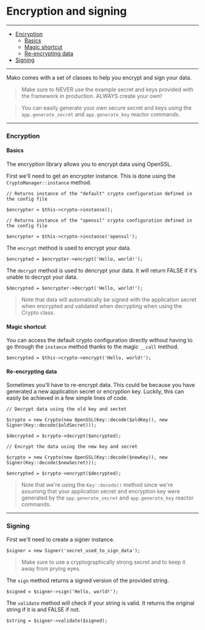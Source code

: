 # Encryption and signing

--------------------------------------------------------

* [Encryption](#encryption)
	- [Basics](#encryption:basics)
	- [Magic shortcut](#encryption:magic_shortcut)
	- [Re-encrypting data](#ecryption:reencrypting_data)
* [Signing](#signing)

--------------------------------------------------------

Mako comes with a set of classes to help you encrypt and sign your data.

> Make sure to NEVER use the example secret and keys provided with the framework in production. ALWAYS create your own!

> You can easily generate your own secure secret and keys using the `app.generate_secret` and `app.generate_key` reactor commands.

--------------------------------------------------------

<a id="encryption"></a>

### Encryption

<a id="encryption:basics"></a>

#### Basics

The encryption library allows you to encrypt data using OpenSSL.

First we'll need to get an encrypter instance. This is done using the ```CryptoManager::instance``` method.

	// Returns instance of the "default" crypto configuration defined in the config file

	$encrypter = $this->crypto->instance();

	// Returns instance of the "openssl" crypto configuration defined in the config file

	$encrypter = $this->crypto->instance('openssl');

The ```encrypt``` method is used to encrypt your data.

	$encrypted = $encrypter->encrypt('Hello, world!');

The ```decrypt``` method is used to dencrypt your data. It will return FALSE if it's unable to decrypt your data.

	$decrypted = $encrypter->decrypt('Hello, world!');

> Note that data will automatically be signed with the application secret when encrypted and validated when decrypting when using the Crypto class.

<a id="encryption:magic_shortcut"></a>

#### Magic shortcut

You can access the default crypto configuration directly without having to go through the ```instance``` method thanks to the magic ```__call``` method.

	$encrypted = $this->crypto->encrypt('Hello, world!');

<a id="encryption:ecryption:reencrypting_data"></a>

#### Re-encrypting data

Sometimes you'll have to re-encrypt data. This could be because you have generated a new application secret or encryption key. Luckily, this can easily be achieved in a few simple lines of code.

	// Decrypt data using the old key and sectet

	$crypto = new Crypto(new OpenSSL(Key::decode($oldKey)), new Signer(Key::decode($oldSecret)));

	$decrypted = $crypto->decrypt($encrypted);

	// Encrypt the data using the new key and secret

	$crypto = new Crypto(new OpenSSL(Key::decode($newKey)), new Signer(Key::decode($newSecret)));

	$encrypted = $crypto->encrypt($decrypted);

> Note that we're using the `Key::decode()` method since we're assuming that your application secret and encryption key were generated by the `app.generate_secret` and `app.generate_key` reactor commands.

--------------------------------------------------------

<a id="signing"></a>

### Signing

First we'll need to create a signer instance.

	$signer = new Signer('secret_used_to_sign_data');

> Make sure to use a cryptographically strong secret and to keep it away from prying eyes.

The ```sign``` method returns a signed version of the provided string.

	$signed = $signer->sign('Hello, world!');

The ```validate``` method will check if your string is valid. It returns the original string if it is and FALSE if not.

	$string = $signer->validate($signed);